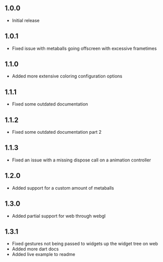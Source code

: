 ## 1.0.0

* Initial release

## 1.0.1

* Fixed issue with metaballs going offscreen with excessive frametimes 

## 1.1.0

* Added more extensive coloring configuration options

## 1.1.1

* Fixed some outdated documentation

## 1.1.2

* Fixed some outdated documentation part 2

## 1.1.3

* Fixed an issue with a missing dispose call on a animation controller

## 1.2.0

* Added support for a custom amount of metaballs

## 1.3.0

* Added partial support for web through webgl

## 1.3.1

* Fixed gestures not being passed to widgets up the widget tree on web
* Added more dart docs
* Added live example to readme